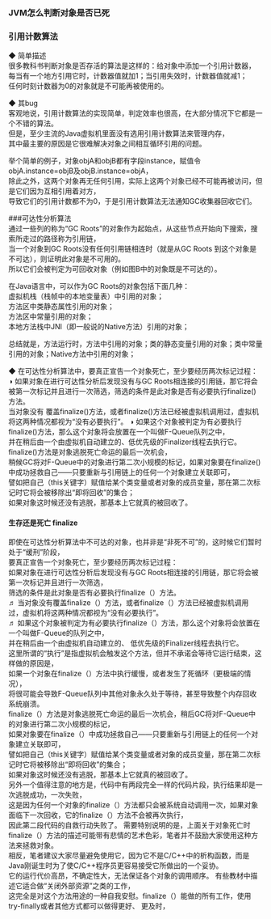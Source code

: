 ### JVM怎么判断对象是否已死  

### 引用计数算法  
◆ 简单描述  
很多教科书判断对象是否存活的算法是这样的：给对象中添加一个引用计数器，  
每当有一个地方引用它时，计数器值就加1；当引用失效时，计数器值就减1；  
任何时刻计数器为0的对象就是不可能再被使用的。  

◆ 其bug  
客观地说，引用计数算法的实现简单，判定效率也很高，在大部分情况下它都是一个不错的算法。  
但是，至少主流的Java虚拟机里面没有选用引用计数算法来管理内存，  
其中最主要的原因是它很难解决对象之间相互循环引用的问题。  

举个简单的例子，对象objA和objB都有字段instance，赋值令objA.instance=objB及objB.instance=objA，  
除此之外，这两个对象再无任何引用，实际上这两个对象已经不可能再被访问，但是它们因为互相引用着对方，  
导致它们的引用计数都不为0，于是引用计数算法无法通知GC收集器回收它们。  

###可达性分析算法  
通过一些列的称为“GC Roots”的对象作为起始点，从这些节点开始向下搜索，搜索所走过的路径称为引用链，  
当一个对象到GC Roots没有任何引用链相连时（就是从GC Roots 到这个对象是不可达），则证明此对象是不可用的。  
所以它们会被判定为可回收对象（例如图B中的对象既是不可达的）。  


在Java语言中，可以作为GC Roots的对象包括下面几种：  
虚拟机栈（栈帧中的本地变量表）中引用的对象；  
方法区中类静态属性引用的对象；  
方法区中常量引用的对象；  
本地方法栈中JNI（即一般说的Native方法）引用的对象；  

总结就是，方法运行时，方法中引用的对象；类的静态变量引用的对象；类中常量引用的对象；Native方法中引用的对象；  


◆ 在可达性分析算法中，要真正宣告一个对象死亡，至少要经历两次标记过程：   
◑ 如果对象在进行可达性分析后发现没有与GC Roots相连接的引用链，那它将会被第一次标记并且进行一次筛选，筛选的条件是此对象是否有必要执行finalize()方法。  
当对象没有 覆盖finalize()方法，或者finalize()方法已经被虚拟机调用过，虚拟机将这两种情况都视为“没有必要执行”。
◑ 如果这个对象被判定为有必要执行finalize()方法，那么这个对象将会放置在一个叫做F-Queue队列之中，  
并在稍后由一个由虚拟机自动建立的、低优先级的Finalizer线程去执行它。finalize()方法是对象逃脱死亡命运的最后一次机会，  
稍候GC将对F-Queue中的对象进行第二次小规模的标记，如果对象要在finalize()中成功拯救自己——只要重新与引用链上的任何一个对象建立关联即可，  
譬如把自己（this关键字）赋值给某个类变量或者对象的成员变量，那在第二次标记时它将会被移除出“即将回收”的集合；  
如果对象这时候还没有逃脱，那基本上它就真的被回收了。

#### 生存还是死亡 finalize  
即使在可达性分析算法中不可达的对象，也并非是“非死不可”的，这时候它们暂时处于“缓刑”阶段，  
要真正宣告一个对象死亡，至少要经历两次标记过程：  
如果对象在进行可达性分析后发现没有与GC Roots相连接的引用链，那它将会被第一次标记并且进行一次筛选，  
筛选的条件是此对象是否有必要执行finalize（）方法。   
♬ 当对象没有覆盖finalize（）方法，或者finalize（）方法已经被虚拟机调用过，虚拟机将这两种情况都视为“没有必要执行”。  
♬ 如果这个对象被判定为有必要执行finalize（）方法，那么这个对象将会放置在一个叫做F-Queue的队列之中，  
并在稍后由一个由虚拟机自动建立的、 低优先级的Finalizer线程去执行它。   
这里所谓的“执行”是指虚拟机会触发这个方法，但并不承诺会等待它运行结束，这样做的原因是，  
如果一个对象在finalize（）方法中执行缓慢，或者发生了死循环（更极端的情况），  
将很可能会导致F-Queue队列中其他对象永久处于等待，甚至导致整个内存回收系统崩溃。   
finalize（）方法是对象逃脱死亡命运的最后一次机会，稍后GC将对F-Queue中的对象进行第二次小规模的标记，  
如果对象要在finalize（）中成功拯救自己——只要重新与引用链上的任何一个对象建立关联即可，  
譬如把自己（this关键字）赋值给某个类变量或者对象的成员变量，那在第二次标记时它将被移除出“即将回收”的集合；  
如果对象这时候还没有逃脱，那基本上它就真的被回收了。   
另外一个值得注意的地方是，代码中有两段完全一样的代码片段，执行结果却是一次逃脱成功，一次失败，  
这是因为任何一个对象的finalize（）方法都只会被系统自动调用一次，如果对象面临下一次回收，它的finalize（）方法不会被再次执行，  
因此第二段代码的自救行动失败了。
需要特别说明的是，上面关于对象死亡时finalize（）方法的描述可能带有悲情的艺术色彩，笔者并不鼓励大家使用这种方法来拯救对象。   
相反，笔者建议大家尽量避免使用它，因为它不是C/C++中的析构函数，而是Java刚诞生时为了使C/C++程序员更容易接受它所做出的一个妥协。   
它的运行代价高昂，不确定性大，无法保证各个对象的调用顺序。 有些教材中描述它适合做“关闭外部资源”之类的工作，  
这完全是对这个方法用途的一种自我安慰。finalize（）能做的所有工作，使用try-finally或者其他方式都可以做得更好、 更及时，    
